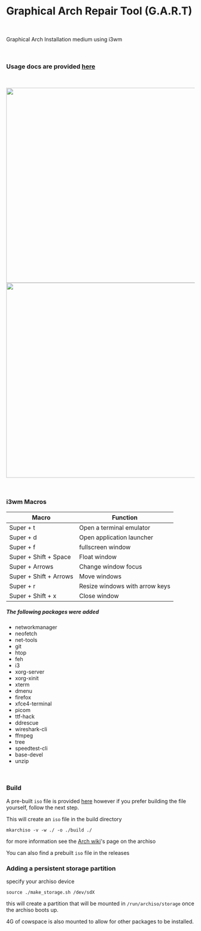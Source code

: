 # Graphical Arch Repair Tool (G.A.R.T)

<br/>

Graphical Arch Installation medium using i3wm

<br/>


### Usage docs are provided [here](./USAGE.md)

<br/>

<p align="center">
<img src="https://i.imgur.com/ufqnB40.jpg" width="520px"/>
<img src="https://i.imgur.com/toDyXXI.jpg" width="520px"/>
</p>

<br/>

### i3wm Macros

| Macro                  | Function                       |
|------------------------|--------------------------------|
| Super + t              | Open a terminal emulator       |
| Super + d              | Open application launcher      |
| Super + f              | fullscreen window              |
| Super + Shift + Space  | Float window                   |
| Super + Arrows         | Change window focus            |
| Super + Shift + Arrows | Move windows                   |
| Super + r              | Resize windows with arrow keys |
| Super + Shift + x      | Close window                   |

##### The following packages were added

* networkmanager
* neofetch
* net-tools
* git
* htop
* feh
* i3
* xorg-server
* xorg-xinit
* xterm
* dmenu
* firefox
* xfce4-terminal
* picom
* ttf-hack
* ddrescue
* wireshark-cli
* ffmpeg
* tree
* speedtest-cli
* base-devel
* unzip

<br/>

### Build
A pre-built `iso` file is provided [here](https://github.com/matiasvlevi/garchiso/releases) however if you prefer building the file yourself, follow the next step.

This will create an `iso` file in the build directory
```
mkarchiso -v -w ./ -o ./build ./
```
for more information see the [Arch wiki](https://wiki.archlinux.org/title/archiso)'s page on the archiso

You can also find a prebuilt `iso` file in the releases

### Adding a persistent storage partition

specify your archiso device

```
source ./make_storage.sh /dev/sdX
```

this will create a partition that will be mounted in `/run/archiso/storage` once the archiso boots up.

4G of cowspace is also mounted to allow for other packages to be installed.
